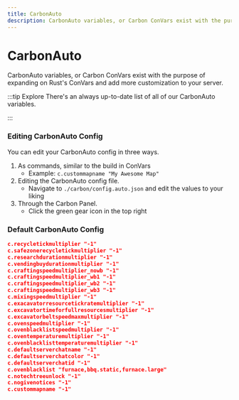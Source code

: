 ```yaml
---
title: CarbonAuto
description: CarbonAuto variables, or Carbon ConVars exist with the purpose of expanding on Rust's ConVars and add more customization to your server.
---
```


<script setup lang="ts">
import CarbonButton from '@/components/CarbonButton.vue'
import { DatabaseIcon } from 'lucide-vue-next'
</script>


# CarbonAuto

CarbonAuto variables, or Carbon ConVars exist with the purpose of expanding on Rust's ConVars and add more customization
to your server.

:::tip Explore
There's an always up-to-date list of all of our CarbonAuto variables.

<CarbonButton :icon="DatabaseIcon" href="/references/convars" text="Carbon ConVars"/><p></p>
:::

### Editing CarbonAuto Config
You can edit your CarbonAuto config in three ways.
1. As commands, similar to the build in ConVars
    - Example: `c.custommapname "My Awesome Map"`
2. Editing the CarbonAuto config file.
    - Navigate to `./carbon/config.auto.json` and edit the values to your liking
3. Through the Carbon Panel.
    - Click the green gear icon in the top right

### Default CarbonAuto Config
```json
c.recycletickmultiplier "-1"
c.safezonerecycletickmultiplier "-1"
c.researchdurationmultiplier "-1"
c.vendingbuydurationmultiplier "-1"
c.craftingspeedmultiplier_nowb "-1"
c.craftingspeedmultiplier_wb1 "-1"
c.craftingspeedmultiplier_wb2 "-1"
c.craftingspeedmultiplier_wb3 "-1"
c.mixingspeedmultiplier "-1"
c.exacavatorresourcetickratemultiplier "-1"
c.excavatortimeforfullresourcesmultiplier "-1"
c.excavatorbeltspeedmaxmultiplier "-1"
c.ovenspeedmultiplier "-1"
c.ovenblacklistspeedmultiplier "-1"
c.oventemperaturemultiplier "-1"
c.ovenblacklisttemperaturemultiplier "-1"
c.defaultserverchatname "-1"
c.defaultserverchatcolor "-1"
c.defaultserverchatid "-1"
c.ovenblacklist "furnace,bbq.static,furnace.large"
c.notechtreeunlock "-1"
c.nogivenotices "-1"
c.custommapname "-1"
```

